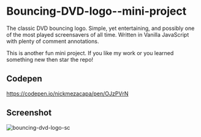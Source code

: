 # Bouncing-DVD-logo--mini-project
The classic DVD bouncing logo. Simple, yet entertaining, and possibly one of the most played screensavers of all time. Written in Vanilla JavaScript with plenty of comment annotations.

This is another fun mini project. If you like my work or you learned something new then star the repo!

## Codepen
https://codepen.io/nickmezacapa/pen/OJzPVrN

## Screenshot
![bouncing-dvd-logo-sc](https://user-images.githubusercontent.com/89874146/158104333-afe56693-1932-4b4e-8945-d07537a4e754.png)
